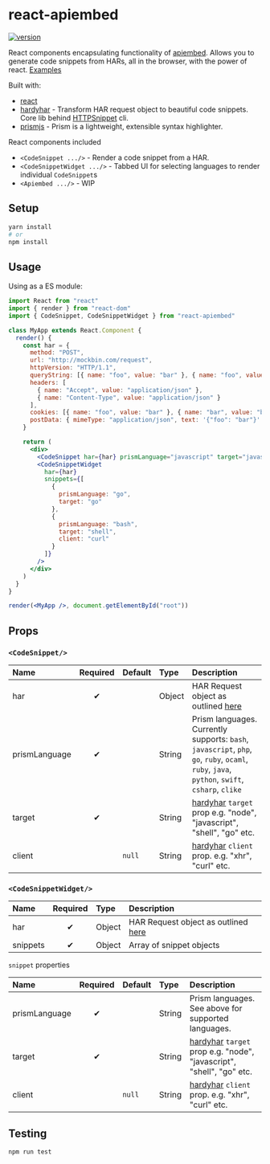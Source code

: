 # react-apiembed

[![version][version-badge]][package]

React components encapsulating functionality of [apiembed](apiembed.com). Allows you to generate code snippets from HARs, all in the browser, with the power of react. [Examples](https://kong.github.io/react-apiembed)

Built with:

* [react](https://reactjs.org/)
* [hardyhar][hardyhar] - Transform HAR request object to beautiful code snippets. Core lib behind [HTTPSnippet](https://github.com/kong/httpsnippet) cli.
* [prismjs][prismjs] - Prism is a lightweight, extensible syntax highlighter.

React components included

* `<CodeSnippet .../>` - Render a code snippet from a HAR.
* `<CodeSnippetWidget .../>` - Tabbed UI for selecting languages to render individual `CodeSnippet`s
* `<Apiembed .../>` - WIP

## Setup

```bash
yarn install
# or
npm install
```

## Usage

Using as a ES module:

```jsx
import React from "react"
import { render } from "react-dom"
import { CodeSnippet, CodeSnippetWidget } from "react-apiembed"

class MyApp extends React.Component {
  render() {
    const har = {
      method: "POST",
      url: "http://mockbin.com/request",
      httpVersion: "HTTP/1.1",
      queryString: [{ name: "foo", value: "bar" }, { name: "foo", value: "baz" }],
      headers: [
        { name: "Accept", value: "application/json" },
        { name: "Content-Type", value: "application/json" }
      ],
      cookies: [{ name: "foo", value: "bar" }, { name: "bar", value: "baz" }],
      postData: { mimeType: "application/json", text: '{"foo": "bar"}' }
    }

    return (
      <div>
        <CodeSnippet har={har} prismLanguage="javascript" target="javascript" client="jquery" />
        <CodeSnippetWidget
          har={har}
          snippets={[
            {
              prismLanguage: "go",
              target: "go"
            },
            {
              prismLanguage: "bash",
              target: "shell",
              client: "curl"
            }
          ]}
        />
      </div>
    )
  }
}

render(<MyApp />, document.getElementById("root"))
```

## Props

### `<CodeSnippet/>`

| Name          | Required | Default | Type   | Description|
| :------------ | :------: | :------ | :----- | :-----|
| har           |    ✔     |         | Object | HAR Request object as outlined [here](http://www.softwareishard.com/blog/har-12-spec/#request)|
| prismLanguage |    ✔     |         | String | Prism languages. Currently supports: `bash`, `javascript`, `php`, `go`, `ruby`, `ocaml`, `ruby`, `java`, `python`, `swift`, `csharp`, `clike`|
| target        |    ✔     |         | String | [hardyhar][hardyhar] `target` prop e.g. "node", "javascript", "shell", "go" etc.|
| client        |          | `null`  | String | [hardyhar][hardyhar] `client` prop. e.g. "xhr", "curl" etc.|

### `<CodeSnippetWidget/>`

| Name     | Required | Type   | Description                                                                                    |
| :------- | :------: | :----- | :--------------------------------------------------------------------------------------------- |
| har      |    ✔     | Object | HAR Request object as outlined [here](http://www.softwareishard.com/blog/har-12-spec/#request) |
| snippets |    ✔     | Object | Array of snippet objects                                                                       |

`snippet` properties

| Name          | Required | Default | Type   | Description                                                                      |
| :------------ | :------: | :------ | :----- | :------------------------------------------------------------------------------- |
| prismLanguage |    ✔     |         | String | Prism languages. See above for supported languages.                              |
| target        |    ✔     |         | String | [hardyhar][hardyhar] `target` prop e.g. "node", "javascript", "shell", "go" etc. |
| client        |          | `null`  | String | [hardyhar][hardyhar] `client` prop. e.g. "xhr", "curl" etc.                      |

## Testing

```bash
npm run test
```

[prismjs]: http://prismjs.com/
[hardyhar]: https://github.com/kong/hardyhar

[version-badge]: https://img.shields.io/npm/v/react-apiembed.svg?style=flat-square
[package]: https://www.npmjs.com/package/react-apiembed
[license-badge]: https://img.shields.io/npm/l/react-apiembed.svg?style=flat-square
